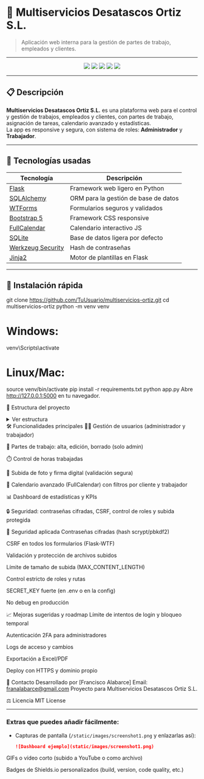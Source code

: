 # 🚰 Multiservicios Desatascos Ortiz S.L.

> Aplicación web interna para la gestión de partes de trabajo, empleados y clientes.

---

<p align="center">
  <img src="https://img.shields.io/badge/Flask-%23000.svg?style=for-the-badge&logo=flask&logoColor=white"/>
  <img src="https://img.shields.io/badge/Python-3670A0?style=for-the-badge&logo=python&logoColor=ffdd54"/>
  <img src="https://img.shields.io/badge/Bootstrap-563D7C?style=for-the-badge&logo=bootstrap&logoColor=white"/>
  <img src="https://img.shields.io/badge/SQLite-07405E?style=for-the-badge&logo=sqlite&logoColor=white"/>
  <img src="https://img.shields.io/badge/FullCalendar-3a85ff?style=for-the-badge&logo=fullcalendar&logoColor=white"/>
</p>

---

## 📋 Descripción

**Multiservicios Desatascos Ortiz S.L.** es una plataforma web para el control y gestión de trabajos, empleados y clientes, con partes de trabajo, asignación de tareas, calendario avanzado y estadísticas.  
La app es responsive y segura, con sistema de roles: **Administrador** y **Trabajador**.

---

## 🚀 Tecnologías usadas

| Tecnología    | Descripción                          |
| ------------- | ------------------------------------ |
| [Flask](https://flask.palletsprojects.com/)         | Framework web ligero en Python |
| [SQLAlchemy](https://www.sqlalchemy.org/)           | ORM para la gestión de base de datos |
| [WTForms](https://wtforms.readthedocs.io/)          | Formularios seguros y validados |
| [Bootstrap 5](https://getbootstrap.com/)            | Framework CSS responsive        |
| [FullCalendar](https://fullcalendar.io/)            | Calendario interactivo JS       |
| [SQLite](https://www.sqlite.org/)                   | Base de datos ligera por defecto |
| [Werkzeug Security](https://werkzeug.palletsprojects.com/) | Hash de contraseñas |
| [Jinja2](https://jinja.palletsprojects.com/)        | Motor de plantillas en Flask    |

---

## 🏁 Instalación rápida


git clone https://github.com/TuUsuario/multiservicios-ortiz.git
cd multiservicios-ortiz
python -m venv venv
# Windows:
venv\Scripts\activate
# Linux/Mac:
source venv/bin/activate
pip install -r requirements.txt
python app.py
Abre http://127.0.0.1:5000 en tu navegador.

📂 Estructura del proyecto
<details>
  <summary>Ver estructura</summary>

  <pre>

multiservicios-ortiz/
├── app.py
├── forms.py
├── models.py
├── requirements.txt
├── /instance/
│     └── multiservicios.db
├── /static/
│     ├── images/
│     │     ├── favicon.ico
│     │     └── ...
│     └── uploads/
├── /templates/
│     ├── base.html
│     ├── navbar.html
│     ├── footer.html
│     ├── dashboard.html
│     └── ...
└── README.md

  </pre>
</details>
🛠️ Funcionalidades principales
🧑‍💼 Gestión de usuarios (administrador y trabajador)

📝 Partes de trabajo: alta, edición, borrado (solo admin)

⏱️ Control de horas trabajadas

📸 Subida de foto y firma digital (validación segura)

📆 Calendario avanzado (FullCalendar) con filtros por cliente y trabajador

📊 Dashboard de estadísticas y KPIs

🔒 Seguridad: contraseñas cifradas, CSRF, control de roles y subida protegida

🔐 Seguridad aplicada
Contraseñas cifradas (hash scrypt/pbkdf2)

CSRF en todos los formularios (Flask-WTF)

Validación y protección de archivos subidos

Límite de tamaño de subida (MAX_CONTENT_LENGTH)

Control estricto de roles y rutas

SECRET_KEY fuerte (en .env o en la config)

No debug en producción

📈 Mejoras sugeridas y roadmap
 Límite de intentos de login y bloqueo temporal

 Autenticación 2FA para administradores

 Logs de acceso y cambios

 Exportación a Excel/PDF

 Deploy con HTTPS y dominio propio

📧 Contacto
Desarrollado por [Francisco Alabarce]
Email: franalabarce@gmail.com
Proyecto para Multiservicios Desatascos Ortiz S.L.

⚖️ Licencia
MIT License



---

### **Extras que puedes añadir fácilmente:**

- Capturas de pantalla (`/static/images/screenshot1.png` y enlazarlas así):
  ```markdown
  ![Dashboard ejemplo](static/images/screenshot1.png)
GIFs o vídeo corto (subido a YouTube o como archivo)

Badges de Shields.io personalizados (build, version, code quality, etc.)
